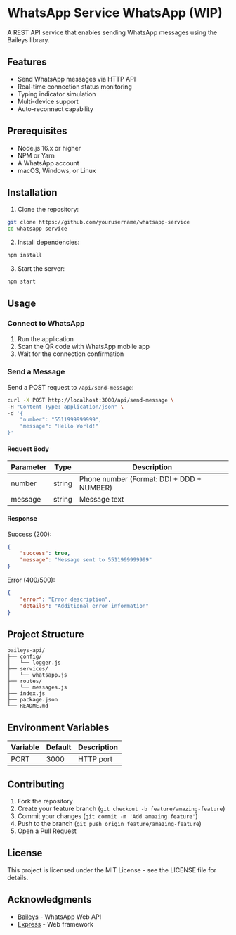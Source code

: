 # WhatsApp Service WhatsApp (WIP)

A REST API service that enables sending WhatsApp messages using the Baileys library.

## Features

- Send WhatsApp messages via HTTP API
- Real-time connection status monitoring
- Typing indicator simulation
- Multi-device support
- Auto-reconnect capability

## Prerequisites

- Node.js 16.x or higher
- NPM or Yarn
- A WhatsApp account
- macOS, Windows, or Linux

## Installation

1. Clone the repository:
```bash
git clone https://github.com/yourusername/whatsapp-service
cd whatsapp-service
```

2. Install dependencies:
```bash
npm install
```

3. Start the server:
```bash
npm start
```

## Usage

### Connect to WhatsApp

1. Run the application
2. Scan the QR code with WhatsApp mobile app
3. Wait for the connection confirmation

### Send a Message

Send a POST request to `/api/send-message`:

```bash
curl -X POST http://localhost:3000/api/send-message \
-H "Content-Type: application/json" \
-d '{
    "number": "5511999999999",
    "message": "Hello World!"
}'
```

#### Request Body

| Parameter | Type   | Description                               |
|-----------|--------|-------------------------------------------|
| number    | string | Phone number (Format: DDI + DDD + NUMBER) |
| message   | string | Message text                              |

#### Response

Success (200):
```json
{
    "success": true,
    "message": "Message sent to 5511999999999"
}
```

Error (400/500):
```json
{
    "error": "Error description",
    "details": "Additional error information"
}
```

## Project Structure

```
baileys-api/
├── config/
│   └── logger.js
├── services/
│   └── whatsapp.js
├── routes/
│   └── messages.js
├── index.js
├── package.json
└── README.md
```

## Environment Variables

| Variable | Default | Description     |
|----------|---------|-----------------|
| PORT     | 3000    | HTTP port      |

## Contributing

1. Fork the repository
2. Create your feature branch (`git checkout -b feature/amazing-feature`)
3. Commit your changes (`git commit -m 'Add amazing feature'`)
4. Push to the branch (`git push origin feature/amazing-feature`)
5. Open a Pull Request

## License

This project is licensed under the MIT License - see the LICENSE file for details.

## Acknowledgments

- [Baileys](https://github.com/WhiskeySockets/Baileys) - WhatsApp Web API
- [Express](https://expressjs.com/) - Web framework